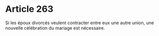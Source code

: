 # Article 263

Si les époux divorcés veulent contracter entre eux une autre union, une nouvelle célébration du mariage est nécessaire.